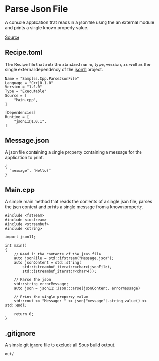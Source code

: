 #  Parse Json File
A console application that reads in a json file using the an external module and prints a single known property value.

[Source](https://github.com/SoupBuild/Soup/tree/main/Samples/Cpp/ParseJsonFile)

## Recipe.toml
The Recipe file that sets the standard name, type, version, as well as the single external dependency of the [json11](https://github.com/dropbox/json11) project.
```
Name = "Samples.Cpp.ParseJsonFile"
Language = "C++|0.1.0"
Version = "1.0.0"
Type = "Executable"
Source = [
    "Main.cpp",
]

[Dependencies]
Runtime = [
    "json11@1.0.1",
]
```

## Message.json
A json file containing a single property containing a message for the application to print.
```
{
  "message": "Hello!"
}
```

## Main.cpp
A simple main method that reads the contents of a single json file, parses the json content and prints a single message from a known property.
```
#include <fstream>
#include <iostream>
#include <streambuf>
#include <string>

import json11;

int main()
{
    // Read in the contents of the json file
    auto jsonFile = std::ifstream("Message.json");
    auto jsonContent = std::string(
        std::istreambuf_iterator<char>(jsonFile),
        std::istreambuf_iterator<char>());

    // Parse the json
    std::string errorMessage;
    auto json = json11::Json::parse(jsonContent, errorMessage);

    // Print the single property value
    std::cout << "Message: " << json["message"].string_value() << std::endl;

    return 0;
}
```

## .gitignore
A simple git ignore file to exclude all Soup build output.
```
out/
```